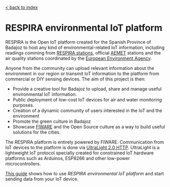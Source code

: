 [< back to index](../../README.md)

# RESPIRA environmental IoT platform

RESPIRA is the Open IoT platform created for the Spanish Province of Badajoz to host any kind of environmental-related IoT information, including readings comming from [RESPIRA stations](RESPIRA_STATION.md), official [AEMET](http://www.aemet.es/en/portada) stations and the air quality stations coordinated by the [European Environment Agency](https://www.eea.europa.eu/).

Anyone from the community can upload relevant information about the environment in our region or transmit IoT information to the platform from commercial or DIY sensing devices. The aim of this project is then:

- Provide a creative tool for Badajoz to upload, share and manage useful environmental IoT information.
- Public deployment of low-cost IoT devices for air and water monitoring purposes.
- Creation of a dynamic community of users interested in the IoT and the environment
- Promote the green culture in Badajoz
- Showcase [FIWARE](https://www.fiware.org/) and the Open Source culture as a way to build useful solutions for the cities.

The RESPIRA platform is entirely powered by FIWARE. Communication from IoT devices to the platform is done via [UltraLight 2.0 HTTP]((https://fiware-iotagent-ul.readthedocs.io/en/latest/usermanual/index.html)). UltraLight is a lightweight IoT protocol specially created for constrained IoT hardware platforms such as Arduinos, ESP8266 and other low-power microcontrollers.

[This guide](HOWTO_RESPIRA_PLATFORM.md) shows how to use _RESPIRA environmental IoT platform_ and start sending data from your IoT device.

